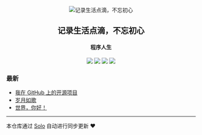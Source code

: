 <p align="center"><img alt="记录生活点滴，不忘初心" src="https://www.zouxb.com/favicon.ico"></p><h2 align="center">
记录生活点滴，不忘初心
</h2>

<h4 align="center">程序人生</h4>
<p align="center"><a title="记录生活点滴，不忘初心" target="_blank" href="https://github.com/zxb222278/solo-blog"><img src="https://img.shields.io/github/last-commit/zxb222278/solo-blog.svg?style=flat-square&color=FF9900"></a>
<a title="GitHub repo size in bytes" target="_blank" href="https://github.com/zxb222278/solo-blog"><img src="https://img.shields.io/github/repo-size/zxb222278/solo-blog.svg?style=flat-square"></a>
<a title="Solo Version" target="_blank" href="https://github.com/b3log/solo/releases"><img src="https://img.shields.io/badge/solo-3.6.5-f1e05a.svg?style=flat-square&color=blueviolet"></a>
<a title="Hits" target="_blank" href="https://github.com/b3log/hits"><img src="https://hits.b3log.org/zxb222278/solo-blog.svg"></a></p>

### 最新

* [我在 GitHub 上的开源项目](https://www.zouxb.com/solo/my-github-repos)
* [岁月如歌](https://www.zouxb.com/solo/articles/2019/09/18/1568808089967.html)
* [世界，你好！](https://www.zouxb.com/solo/hello-solo)



---

本仓库通过 [Solo](https://github.com/b3log/solo) 自动进行同步更新 ❤️ 